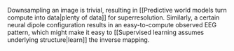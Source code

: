 ---
---

Downsampling an image is trivial, resulting in [[Predictive world models turn compute into data|plenty of data]] for superresolution. Similarly, a certain neural dipole configuration results in an easy-to-compute observed EEG pattern, which might make it easy to [[Supervised learning assumes underlying structure|learn]] the inverse mapping.
